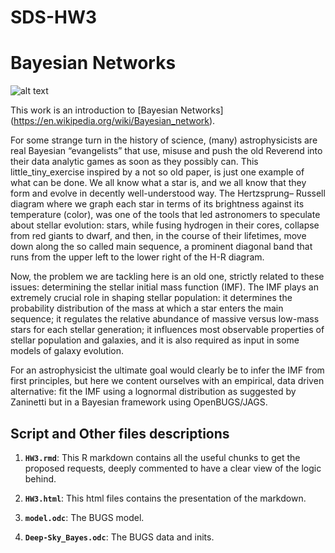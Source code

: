 # SDS-HW3

# Bayesian Networks


![alt text](https://www.the-tls.co.uk/s3/tls-prod/uploads/2018/06/Thomas-Bayes.jpg)

This work is an introduction to [Bayesian Networks] (https://en.wikipedia.org/wiki/Bayesian_network).

For some strange turn in the history of science, (many) astrophysicists are real Bayesian “evangelists” that use, misuse and
push the old Reverend into their data analytic games as soon as they possibly can. This little_tiny_exercise inspired by a not
so old paper, is just one example of what can be done.
We all know what a star is, and we all know that they form and evolve in decently well-understood way. The Hertzsprung–
Russell diagram where we graph each star in terms of its brightness against its temperature (color), was one of the tools that
led astronomers to speculate about stellar evolution: stars, while fusing hydrogen in their cores, collapse from red giants to
dwarf, and then, in the course of their lifetimes, move down along the so called main sequence, a prominent diagonal band
that runs from the upper left to the lower right of the H-R diagram.

Now, the problem we are tackling here is an old one, strictly related to these issues: determining the stellar initial mass function
(IMF). The IMF plays an extremely crucial role in shaping stellar population: it determines the probability distribution of the
mass at which a star enters the main sequence; it regulates the relative abundance of massive versus low-mass stars for each
stellar generation; it influences most observable properties of stellar population and galaxies, and it is also required as input in
some models of galaxy evolution.

For an astrophysicist the ultimate goal would clearly be to infer the IMF from first principles, but here we content ourselves
with an empirical, data driven alternative: fit the IMF using a lognormal distribution as suggested by Zaninetti but in a
Bayesian framework using OpenBUGS/JAGS.

## Script and Other files descriptions

1. __`HW3.rmd`__: 
	This R  markdown contains all the useful chunks to get the proposed requests, deeply commented to have a clear view of the logic behind.

2. __`HW3.html`__: 
	This html files contains the presentation of the markdown.
  
3. __`model.odc`__: The BUGS model.

4. __`Deep-Sky_Bayes.odc`__: The BUGS data and inits.
